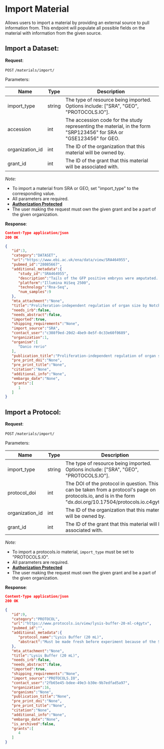 # Import Material
Allows users to import a material by providing an external source to pull information from. This endpoint will populate all possible fields on the material with information from the given source.

## Import a Dataset:

**Request**:

`POST` `/materials/import/`

Parameters:

Name                           | Type   | Description
-------------------------------|--------|---
import_type                    | string | The type of resource being imported. Options include: ["SRA", "GEO", "PROTOCOLS.IO"].
accession                      | int    | The accession code for the study representing the material, in the form "SRP123456" for SRA or "GSE123456" for GEO.
organization_id                | int    | The ID of the organization that this material will be owned by.
grant_id                       | int    | The ID of the grant that this material will be associated with.

*Note:*

- To import a material from SRA or GEO, set "import_type" to the corresponding value.
- All parameters are required.
- **[Authorization Protected](authentication.md)**
- The user making the request must own the given grant and be a part of the given organization.

**Response**:

```json
Content-Type application/json
200 OK

{
   "id":3,
   "category":"DATASET",
   "url":"https://www.ebi.ac.uk/ena/data/view/SRA464955",
   "pubmed_id":"28085667",
   "additional_metadata":{
      "study_id":"SRA464955",
      "description":"Tails of the GFP positive embryos were amputated. Tails were placed on ice for 30min before tissue disociation. GFP positive cells were sorted by FACS. RNA was harvested from GFP positive cells using Trizol reagent. Illumina TruSeq RNA Sample Prep Kit (Cat#RS-122-2302) was used with 13 ng of total RNA for the construction of sequencing libraries. RNA libraries were prepared for sequencing using standard Illumina protocols.",
      "platform":"Illumina HiSeq 2500",
      "technology":"Rna-Seq",
      "num_samples":9
   },
   "mta_attachment":"None",
   "title":"Proliferation-independent regulation of organ size by Notch signaling",
   "needs_irb":false,
   "needs_abstract":false,
   "imported":true,
   "shipping_requirements":"None",
   "import_source":"SRA",
   "contact_user":"c308f9ed-20d2-4be9-8e5f-0c33e60f0689",
   "organization":1,
   "organism":[
      "Danio rerio"
   ],
   "publication_title":"Proliferation-independent regulation of organ size by Fgf/Notch signaling.",
   "pre_print_doi":"None",
   "pre_print_title":"None",
   "citation":"None",
   "additional_info":"None",
   "embargo_date":"None",
   "grants":[
      1
   ]
}
```

## Import a Protocol:

**Request**:

`POST` `/materials/import/`

Parameters:

Name                           | Type   | Description
-------------------------------|--------|---
import_type                    | string | The type of resource being imported. Options include: ["SRA", "GEO", "PROTOCOLS.IO"].
protocol_doi                   | int    | The DOI of the protocol in question. This can be taken from a protocol's page on protocols.io, and is in the form "dx.doi.org/10.17504/protocols.io.c4gytv"
organization_id                | int    | The ID of the organization that this material will be owned by.
grant_id                       | int    | The ID of the grant that this material will be associated with.

*Note:*

- To import a protocols.io material, ```import_type``` must be set to "PROTOCOLS.IO".
- All parameters are required.
- **[Authorization Protected](authentication.md)**
- The user making the request must own the given grant and be a part of the given organization.


**Response**:

```json
Content-Type application/json
200 OK

{
   "id":9,
   "category":"PROTOCOL",
   "url":"https://www.protocols.io/view/lysis-buffer-20-ml-c4gytv",
   "pubmed_id":"",
   "additional_metadata":{
      "protocol_name":"Lysis Buffer (20 mL)",
      "abstract":"Must be made fresh before experiment because of the Sucrose. For 20 mL solutions."
   },
   "mta_attachment":"None",
   "title":"Lysis Buffer (20 mL)",
   "needs_irb":false,
   "needs_abstract":false,
   "imported":true,
   "shipping_requirements":"None",
   "import_source":"PROTOCOLS.IO",
   "contact_user":"2fb65e45-bdee-49e3-b30e-9b7edfad5a97",
   "organization":16,
   "organisms":"None",
   "publication_title":"None",
   "pre_print_doi":"None",
   "pre_print_title":"None",
   "citation":"None",
   "additional_info":"None",
   "embargo_date":"None",
   "is_archived":false,
   "grants":[
      4
   ]
}
```

